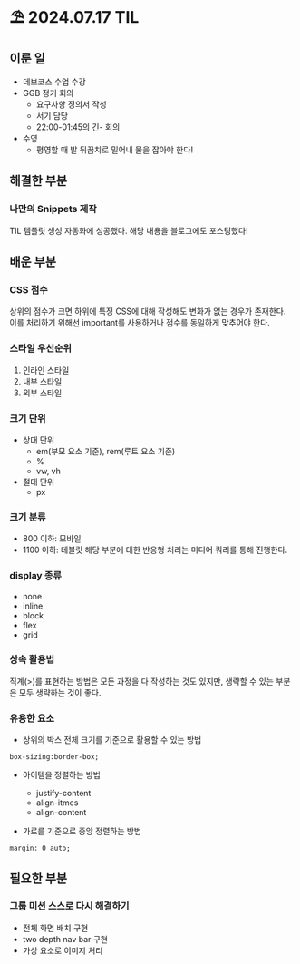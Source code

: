 # ⛱️ 2024.07.17 TIL

## 이룬 일

- 데브코스 수업 수강
- GGB 정기 회의
  - 요구사항 정의서 작성
  - 서기 담당
  - 22:00-01:45의 긴- 회의
- 수영
  - 평영할 때 발 뒤꿈치로 밀어내 물을 잡아야 한다!

## 해결한 부분

### 나만의 Snippets 제작

TIL 템플릿 생성 자동화에 성공했다. 해당 내용을 블로그에도 포스팅했다!

## 배운 부분

### CSS 점수

상위의 점수가 크면 하위에 특정 CSS에 대해 작성해도 변화가 없는 경우가 존재한다. 이를 처리하기 위해선 important를 사용하거나 점수를 동일하게 맞추어야 한다.

### 스타일 우선순위

1. 인라인 스타일
2. 내부 스타일
3. 외부 스타일

### 크기 단위

- 상대 단위
  - em(부모 요소 기준), rem(루트 요소 기준)
  - %
  - vw, vh
- 절대 단위
  - px

### 크기 분류

- 800 이하: 모바일
- 1100 이하: 테블릿
  해당 부분에 대한 반응형 처리는 미디어 쿼리를 통해 진행한다.

### display 종류

- none
- inline
- block
- flex
- grid

### 상속 활용법

직계(>)를 표현하는 방법은 모든 과정을 다 작성하는 것도 있지만, 생략할 수 있는 부분은 모두 생략하는 것이 좋다.

### 유용한 요소

- 상위의 박스 전체 크기를 기준으로 활용할 수 있는 방법

```
box-sizing:border-box;
```

- 아이템을 정렬하는 방법

  - justify-content
  - align-itmes
  - align-content

- 가로를 기준으로 중앙 정렬하는 방법

```
margin: 0 auto;
```

## 필요한 부분

### 그룹 미션 스스로 다시 해결하기

- 전체 화면 배치 구현
- two depth nav bar 구현
- 가상 요소로 이미지 처리
